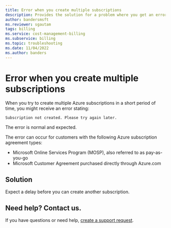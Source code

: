 ```yaml
---
title: Error when you create multiple subscriptions
description: Provides the solution for a problem where you get an error message when you try to create multiple subscriptions.
author: bandersmsft
ms.reviewer: sgautam
tags: billing
ms.service: cost-management-billing
ms.subservice: billing
ms.topic: troubleshooting
ms.date: 11/04/2022
ms.author: banders
---
```


# Error when you create multiple subscriptions

When you try to create multiple Azure subscriptions in a short period of time, you might receive an error stating:

`Subscription not created. Please try again later.`

The error is normal and expected.

The error can occur for customers with the following Azure subscription agreement types:

- Microsoft Online Services Program (MOSP), also referred to as pay-as-you-go
- Microsoft Customer Agreement purchased directly through Azure.com

## Solution

Expect a delay before you can create another subscription.

## Need help? Contact us.

If you have questions or need help,  [create a support request](https://go.microsoft.com/fwlink/?linkid=2083458).